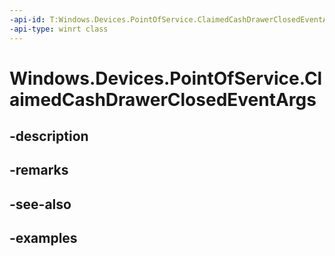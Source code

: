 ```yaml
---
-api-id: T:Windows.Devices.PointOfService.ClaimedCashDrawerClosedEventArgs
-api-type: winrt class
---
```


<!-- Class syntax.
public class ClaimedCashDrawerClosedEventArgs 
-->

# Windows.Devices.PointOfService.ClaimedCashDrawerClosedEventArgs

## -description

## -remarks

## -see-also

## -examples

